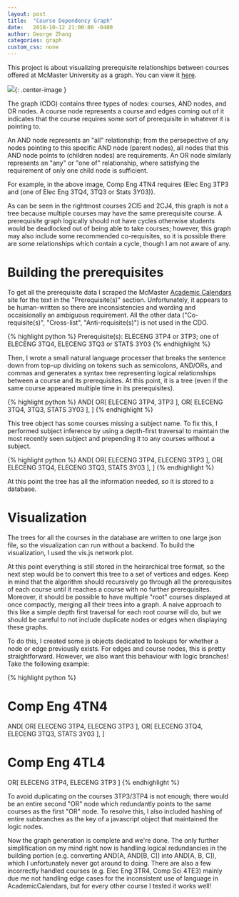 ```yaml
---
layout: post
title:  "Course Dependency Graph"
date:   2018-10-12 21:00:00 -0400
author: George Zhang
categories: graph
custom_css: none
---
```


This project is about visualizing prerequisite relationships between courses offered at McMaster University as a graph. You can view it [here](https://maytide.github.io/CourseDependencyGraph/).

![ ](https://imgur.com/4NAymjS.png){: .center-image }

The graph (CDG) contains three types of nodes: courses, AND nodes, and OR nodes. A course node represents a course and edges coming out of it indicates that the course requires some sort of prerequisite in whatever it is pointing to.

An AND node represents an "all" relationship; from the persepective of any nodes pointing to this specific AND node (parent nodes), all nodes that this AND node points to (children nodes) are requirements. An OR node similarly represents an "any" or "one of" relationship, where satisfying the requirement of only one child node is sufficient.

For example, in the above image, Comp Eng 4TN4 requires (Elec Eng 3TP3 and (one of Elec Eng 3TQ4, 3TQ3 or Stats 3Y03)).

As can be seen in the rightmost courses 2CI5 and 2CJ4, this graph is not a tree because multiple courses may have the same prerequisite course. A prerequisite graph logically should not have cycles otherwise students would be deadlocked out of being able to take courses; however, this graph may also include some recommended co-requisites, so it is possible there are some relationships which contain a cycle, though I am not aware of any.

# Building the prerequisites

To get all the prerequisite data I scraped the McMaster [Academic Calendars](https://academiccalendars.romcmaster.ca/preview_course_nopop.php?catoid=32&coid=177311) site for the text in the "Prerequisite(s)" section. Unfortunately, it appears to be human-written so there are inconsistencies and wording and occaisionally an ambiguous requirement. All the other data ("Co-requisite(s)", "Cross-list", "Anti-requisite(s)") is not used in the CDG.

{% highlight python %}
Prerequisite(s): ELECENG 3TP4 or 3TP3; one of ELECENG 3TQ4, ELECENG 3TQ3 or STATS 3Y03
{% endhighlight %}

Then, I wrote a small natural language processer that breaks the sentence down from top-up dividing on tokens such as semicolons, AND/ORs, and commas and generates a syntax tree representing logical relationships between a course and its prerequisites. At this point, it is a tree (even if the same course appeared multiple time in its prerequisites).

{% highlight python %}
AND[
    OR[
        ELECENG 3TP4, 
        3TP3
    ],
    OR[
        ELECENG 3TQ4, 
        3TQ3,
        STATS 3Y03
    ],
]
{% endhighlight %}

This tree object has some courses missing a subject name. To fix this, I performed subject inference by using a depth-first traversal to maintain the most recently seen subject and prepending it to any courses without a subject.

{% highlight python %}
AND[
    OR[
        ELECENG 3TP4, 
        ELECENG 3TP3
    ],
    OR[
        ELECENG 3TQ4, 
        ELECENG 3TQ3,
        STATS 3Y03
    ],
]
{% endhighlight %}

At this point the tree has all the information needed, so it is stored to a database.

# Visualization

The trees for all the courses in the database are written to one large json file, so the visualization can run without a backend. To build the visualization, I used the vis.js network plot.

At this point everything is still stored in the heirarchical tree format, so the next step would be to convert this tree to a set of vertices and edges. Keep in mind that the algorithm should recursively go through all the prerequisites of each course until it reaches a course with no further prerequisites. Moreover, it should be possible to have multiple "root" courses displayed at once compactly, merging all their trees into a graph. A naive approach to this like a simple depth first traversal for each root course will do, but we should be careful to not include duplicate nodes or edges when displaying these graphs.

To do this, I created some js objects dedicated to lookups for whether a node or edge previously exists. For edges and course nodes, this is pretty straightforward. However, we also want this behaviour with logic branches! Take the following example:

{% highlight python %}
# Comp Eng 4TN4
AND[
    OR[
        ELECENG 3TP4, 
        ELECENG 3TP3
    ],
    OR[
        ELECENG 3TQ4, 
        ELECENG 3TQ3,
        STATS 3Y03
    ],
]

# Comp Eng 4TL4
OR[
    ELECENG 3TP4, 
    ELECENG 3TP3
]
{% endhighlight %}

To avoid duplicating on the courses 3TP3/3TP4 is not enough; there would be an entire second "OR" node which redundantly points to the same courses as the first "OR" node. To resolve this, I also included hashing of entire subbranches as the key of a javascript object that maintained the logic nodes.

Now the graph generation is complete and we're done. The only further simplification on my mind right now is handling logical redundancies in the building portion (e.g. converting AND[A, AND[B, C]] into AND[A, B, C]), which I unfortunately never got around to doing. There are also a few incorrectly handled courses (e.g. Elec Eng 3TR4, Comp Sci 4TE3) mainly due me not handling edge cases for the inconsistent use of language in AcademicCalendars, but for every other course I tested it works well!